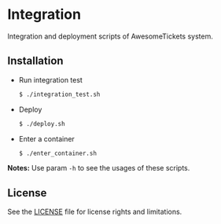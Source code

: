 # Integration

Integration and deployment scripts of AwesomeTickets system.

## Installation

- Run integration test

    ```bash
    $ ./integration_test.sh
    ```

- Deploy

    ```bash
    $ ./deploy.sh
    ```

- Enter a container

    ```bash
    $ ./enter_container.sh
    ```

**Notes:** Use param `-h` to see the usages of these scripts.

## License

See the [LICENSE](./LICENSE) file for license rights and limitations. 
